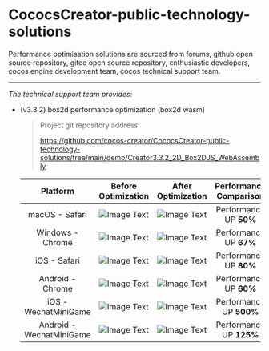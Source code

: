 # CococsCreator-public-technology-solutions

 Performance optimisation solutions are sourced from forums, github open source repository, gitee open source repository, enthusiastic developers, cocos engine development team, cocos technical support team. 

 ---
*The technical support team provides:*

* (v3.3.2) box2d performance optimization (box2d wasm)

  > Project git repository address:
  >
  > https://github.com/cocos-creator/CococsCreator-public-technology-solutions/tree/main/demo/Creator3.3.2_2D_Box2DJS_WebAssembly
  
  |  Platform  |  Before Optimization  | After Optimization  |  Performance Comparison  |
  | :-----------------------: | :-----------------------: | :-----------------------: | :-----------------------: |
  | macOS - Safari | ![Image Text](https://github.com/cocos-creator/CococsCreator-public-technology-solutions/blob/main/image/20211119/2021111901.jpeg)   | ![Image Text](https://github.com/cocos-creator/CococsCreator-public-technology-solutions/blob/main/image/20211119/2021111911.jpeg)   |  Performance UP **50%**  |
  | Windows - Chrome |  ![Image Text](https://github.com/cocos-creator/CococsCreator-public-technology-solutions/blob/main/image/20211119/2021111902.jpeg)  |  ![Image Text](https://github.com/cocos-creator/CococsCreator-public-technology-solutions/blob/main/image/20211119/2021111912.jpeg)  |  Performance UP **67%**  |
  | iOS - Safari |  ![Image Text](https://github.com/cocos-creator/CococsCreator-public-technology-solutions/blob/main/image/20211119/2021111903.jpeg)  | ![Image Text](https://github.com/cocos-creator/CococsCreator-public-technology-solutions/blob/main/image/20211119/2021111913.jpeg)   | Performance UP **80%**   |
  | Android - Chrome |  ![Image Text](https://github.com/cocos-creator/CococsCreator-public-technology-solutions/blob/main/image/20211119/2021111904.jpeg)  |  ![Image Text](https://github.com/cocos-creator/CococsCreator-public-technology-solutions/blob/main/image/20211119/2021111914.jpeg)  | Performance UP **60%**  |  
  | iOS - WechatMiniGame |  ![Image Text](https://github.com/cocos-creator/CococsCreator-public-technology-solutions/blob/main/image/20211119/2021111905.jpeg)  |  ![Image Text](https://github.com/cocos-creator/CococsCreator-public-technology-solutions/blob/main/image/20211119/2021111915.jpeg)  | Performance UP **500%**  |  
  | Android - WechatMiniGame | ![Image Text](https://github.com/cocos-creator/CococsCreator-public-technology-solutions/blob/main/image/20211119/2021111906.jpeg)   |  ![Image Text](https://github.com/cocos-creator/CococsCreator-public-technology-solutions/blob/main/image/20211119/2021111916.jpeg)  | Performance UP **125%**  |